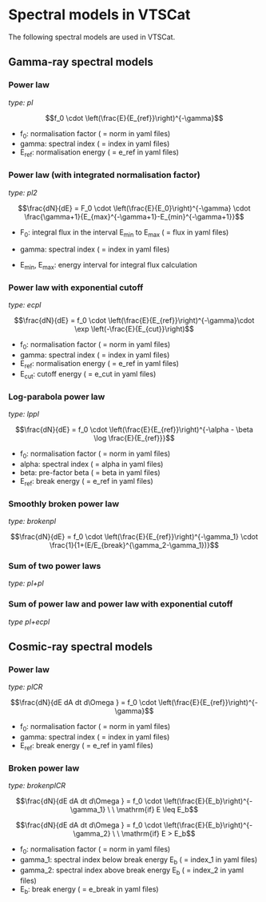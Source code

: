 # Spectral models in VTSCat

The following spectral models are used in VTSCat.

## Gamma-ray spectral models

### Power law

*type: pl*

$$f_0 \cdot \left(\frac{E}{E_{ref}}\right)^{-\gamma}$$

- f<sub>0</sub>: normalisation factor ( = norm in yaml files)
- gamma: spectral index ( = index in yaml files)
- E<sub>ref</sub>: normalisation energy ( = e_ref in yaml files)

### Power law (with integrated normalisation factor)

*type: pl2*

$$\frac{dN}{dE} = F_0 \cdot \left(\frac{E}{E_0}\right)^{-\gamma} \cdot \frac{\gamma+1}{E_{max}^{-\gamma+1}-E_{min}^{-\gamma+1}}$$

- F<sub>0</sub>: integral flux in the interval E<sub>min</sub> to E<sub>max</sub> ( = flux in yaml files)

- gamma: spectral index  ( = index in yaml files)
- E<sub>min</sub>, E<sub>max</sub>: energy interval for integral flux calculation

### Power law with exponential cutoff

*type: ecpl*

$$\frac{dN}{dE} = f_0 \cdot \left(\frac{E}{E_{ref}}\right)^{-\gamma}\cdot \exp \left(-\frac{E}{E_{cut}}\right)$$

- f<sub>0</sub>: normalisation factor ( = norm in yaml files)
- gamma: spectral index   ( = index in yaml files)
- E<sub>ref</sub>: normalisation energy ( = e_ref in yaml files)
- E<sub>cut</sub>: cutoff energy  ( = e_cut in yaml files)

### Log-parabola power law

*type: lppl*

$$\frac{dN}{dE} = f_0 \cdot \left(\frac{E}{E_{ref}}\right)^{-\alpha - \beta \log \frac{E}{E_{ref}}}$$

- f<sub>0</sub>: normalisation factor  ( = norm in yaml files)
- alpha: spectral index ( = alpha in yaml files)
- beta: pre-factor beta ( = beta in yaml files)
- E<sub>ref</sub>: break energy ( = e_ref in yaml files)

### Smoothly broken power law

*type: brokenpl*

$$\frac{dN}{dE} = f_0 \cdot \left(\frac{E}{E_{ref}}\right)^{-\gamma_1} \cdot \frac{1}{1+(E/E_{break}^{\gamma_2-\gamma_1})}$$

### Sum of two power laws

*type: pl+pl*

### Sum of power law and power law with exponential cutoff

*type pl+ecpl*

## Cosmic-ray spectral models

### Power law

*type: plCR*

$$\frac{dN}{dE dA dt d\Omega } = f_0 \cdot \left(\frac{E}{E_{ref}}\right)^{-\gamma}$$

- f<sub>0</sub>: normalisation factor  ( = norm in yaml files)
- gamma: spectral index ( = index in yaml files)
- E<sub>ref</sub>: break energy ( = e_ref in yaml files)

### Broken power law

*type: brokenplCR*

$$\frac{dN}{dE dA dt d\Omega } = f_0 \cdot \left(\frac{E}{E_b}\right)^{-\gamma_1} \ \ \mathrm{if} E \leq E_b$$

$$\frac{dN}{dE dA dt d\Omega } = f_0 \cdot \left(\frac{E}{E_b}\right)^{-\gamma_2} \ \ \mathrm{if} E > E_b$$

- f<sub>0</sub>: normalisation factor  ( = norm in yaml files)
- gamma_1: spectral index below break energy E<sub>b</sub>  ( = index_1 in yaml files)
- gamma_2: spectral index above break energy E<sub>b</sub>  ( = index_2 in yaml files)
- E<sub>b</sub>: break energy ( = e_break in yaml files)
